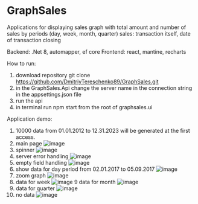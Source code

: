 # GraphSales
Applications for displaying sales graph with total amount and number of sales by periods (day, week, month, quarter)
sales: transaction itself, date of transaction closing

Backend: .Net 8, automapper, ef core
Frontend: react, mantine, recharts

How to run:
1. download repository git clone https://github.com/DmitriyTereschenko89/GraphSales.git
2. in the GraphSales.Api change the server name in the connection string in the appsettings.json file
3. run the api
4. in terminal run npm start from the root of graphsales.ui
   
Application demo:
1. 10000 data from 01.01.2012 to 12.31.2023 will be generated at the first access.
2. main page
   ![image](https://github.com/DmitriyTereschenko89/GraphSales/assets/120090144/7baec974-31b2-4cff-abeb-54795f87eed2)
3. spinner
   ![image](https://github.com/DmitriyTereschenko89/GraphSales/assets/120090144/02e44f6a-436c-4acf-a343-151def0c411a)
4. server error handling
   ![image](https://github.com/DmitriyTereschenko89/GraphSales/assets/120090144/36ae1e04-2c86-424c-9b0d-749b0ff10968)
5. empty field handling
  ![image](https://github.com/DmitriyTereschenko89/GraphSales/assets/120090144/eb6751a1-41ef-4602-af18-0a9750784e21)
6. show data for day period from 02.01.2017 to 05.09.2017
  ![image](https://github.com/DmitriyTereschenko89/GraphSales/assets/120090144/fd0f69e1-53b3-47aa-9db7-ae232623a9e1)
7. zoom graph
  ![image](https://github.com/DmitriyTereschenko89/GraphSales/assets/120090144/3869dea6-6c83-44da-b65a-891a3da1706e)
8. data for week
  ![image](https://github.com/DmitriyTereschenko89/GraphSales/assets/120090144/644ac60e-e80a-4df2-afc1-6b43f22ef444)
9 data for month
  ![image](https://github.com/DmitriyTereschenko89/GraphSales/assets/120090144/8ffc2fba-22c1-4c86-b687-593523e1e8c3)
10. data for quarter
  ![image](https://github.com/DmitriyTereschenko89/GraphSales/assets/120090144/90262cd9-cc58-4c34-88ad-0d67d73df47f)
11. no data
  ![image](https://github.com/DmitriyTereschenko89/GraphSales/assets/120090144/38c8e277-678c-4269-a4f9-c64c83bf9b5e)



